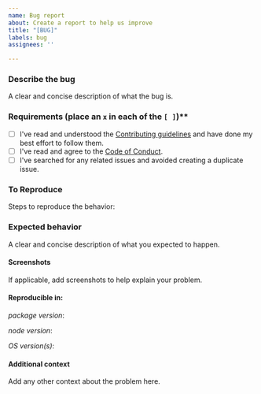 ```yaml
---
name: Bug report
about: Create a report to help us improve
title: "[BUG]"
labels: bug
assignees: ''

---
```


### Describe the bug
A clear and concise description of what the bug is.

### Requirements (place an `x` in each of the `[ ]`)**
* [ ] I've read and understood the [Contributing guidelines](https://github.com/slackapi/workflow-powerups/blob/main/.github/CONTRIBUTING.md) and have done my best effort to follow them.
* [ ] I've read and agree to the [Code of Conduct](https://slackhq.github.io/code-of-conduct).
* [ ] I've searched for any related issues and avoided creating a duplicate issue.

### To Reproduce
Steps to reproduce the behavior:

### Expected behavior
A clear and concise description of what you expected to happen.

#### Screenshots
If applicable, add screenshots to help explain your problem.

#### Reproducible in:

*package version*:

*node version*:

*OS version(s)*:

#### Additional context
Add any other context about the problem here.